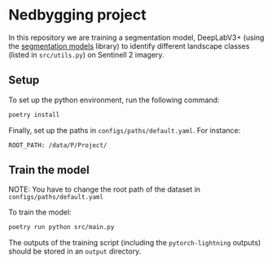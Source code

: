 # Nedbygging project

In this repository we are training a segmentation model, DeepLabV3+ (using the [segmentation models](https://github.com/qubvel-org/segmentation_models.pytorch) library) to identify different landscape classes (listed in `src/utils.py`) on Sentinell 2 imagery.

## Setup

To set up the python environment, run the following command:

```bash
poetry install
```

Finally, set up the paths in `configs/paths/default.yaml`. For instance:

`ROOT_PATH: /data/P/Project/`

## Train the model

NOTE: You have to change the root path of the dataset in `configs/paths/default.yaml`

To train the model:

```bash
poetry run python src/main.py
```

The outputs of the training script (including the `pytorch-lightning` outputs) should be stored in an `output` directory.
